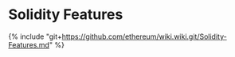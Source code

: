 # Solidity Features

{% include "git+https://github.com/ethereum/wiki.wiki.git/Solidity-Features.md" %}